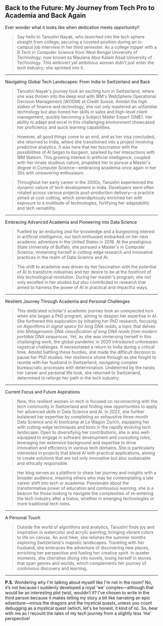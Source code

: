 ## Back to the Future: My Journey from Tech Pro to Academia and Back Again

Ever wonder what it looks like when dedication meets opportunity!!
> Say hello to Tanushri Nayak, who launched into the tech sphere straight from college, securing a coveted  position during an in-campus job interview in her third semester. As a college topper with a B.Tech in Computer Science from West Bengal University of Technology; now known as Maulana Abul Kalam Azad University of Technology.
This ambivert yet ambitious woman didn't just enter the tech industry; she sprinted into it.

___

Navigating Global Tech Landscapes: From India to Switzerland and Back
> Tanushri Nayak's journey took an exciting turn in Switzerland, where she was thrown into the deep end with IBM's WebSphere Operational Decision Management (WODM) at Credit Suisse. Amidst the high stakes of finance and technology, she not only mastered an unfamiliar technology but also honed her skills in sales and high-level client management, quickly becoming a Subject Matter Expert (SME). Her ability to adapt and excel in this challenging environment showcased her proficiency and quick learning capabilities.

>However, all good things come to an end, and as her visa concluded, she returned to India, where she transitioned into a project involving predictive analytics. It was here that her fascination with the possibilities of AI began to burgeon, sparked by her interactions with IBM Watson. This growing interest in artificial intelligence, coupled with her innate studious nature, propelled her to pursue a Master's degree in Computer Science—embracing academia once again in her 30s with unwavering enthusiasm.

>Throughout her early career in the 2000s, Tanushri experienced the dynamic nature of tech development in India. Developers were often rotated across various projects post-production delivery—a practice aimed at cost-cutting, which serendipitously enriched her with exposure to a multitude of technologies, fortifying her adaptability and tech versatility.

___
Embracing Advanced Academia and Pioneering into Data Science

> Fuelled by an enduring zeal for knowledge and a burgeoning interest in artificial intelligence, our tech enthusiast embarked on her next academic adventure in the United States in 2018.  At the prestigious State University of Buffalo, she pursued a Master's in Computer Science, immersing herself in cutting-edge research and innovative practices in the realm of Data Science and AI.

>The shift to academia was driven by her fascination with the potential of AI to transform industries and her desire to be at the forefront of this technological revolution. During her master's program, she not only excelled in her studies but also contributed to research that aimed to harness the power of AI in practical and impactful ways.

___
Resilient Journey Through Academia and Personal Challenges

> This dedicated scholar's academic journey took an unexpected turn when she began a PhD program, aiming to deepen her expertise in AI. She furthered this exploration by initiating her PhD research, focusing on *Algorithms in signal space for long DNA reads*, a topic that delves into *Metagenomic DNA classification of long DNA reads from modern portable DNA sequences*. Yet, as she was immersing herself in this challenging work, the global pandemic in 2020 introduced unforeseen logistical challenges. It necessitated a return to India during a critical time. Amidst battling these hurdles, she made the difficult decision to pause her PhD studies.
Her resilience shone through as she fought to reunite with her husband in Switzerland, navigating complex bureaucratic processes with determination. Undeterred by the twists her career and personal life took, she returned to Switzerland, determined to reforge her path in the tech industry.

___
Current Focus and Future Aspirations

> Now, this resilient woman-in-tech is focused on reconnecting with the tech community in Switzerland and finding new opportunities to apply her advanced skills in Data Science and AI. In 2022, she further bolstered her expertise by completing an exhaustive three-month Data Science and AI bootcamp at Le Wagon Zurich, equipping her with cutting-edge techniques and tools in the rapidly evolving tech landscape. Open to diversifying her contributions, she is also well-equipped to engage in software development and consulting roles, leveraging her extensive background and expertise to drive innovation and efficiency in various tech domains. She is particularly interested in projects that blend AI with practical applications, aiming to create solutions that are not only innovative but also sustainable and ethically responsible.

>Her blog serves as a platform to share her journey and insights with a broader audience, inspiring others who may be contemplating a late career shift into tech or academia. Passionate about the transformative power of education and continuous learning, she is a beacon for those looking to navigate the complexities of re-entering the tech industry after a hiatus, whether in emerging technologies or more traditional tech roles.

___
A Personal Touch

>Outside the world of algorithms and analytics, Tanushri finds joy and inspiration in watercolor and acrylic painting, bringing vibrant colors to life on canvas. An avid hiker, she relishes the summer months exploring Switzerland's majestic landscapes. Traveling with her husband, she embraces the adventure of discovering new places, enriching her perspective and fueling her creative spirit. In quieter moments, she cherishes diving into novels, losing herself in stories that span genres and worlds, which complements her journey of continuous discovery and learning.


---

**P.S.** Wondering why I'm talking about myself like I'm not in the room? No, it’s not because I suddenly developed a royal 'we' complex—although that would be an interesting plot twist, wouldn’t it? I’ve chosen to write in the third person because it makes telling my story a bit like narrating an epic adventure—minus the dragons and the mystical quests, unless you count debugging as a mystical quest (which, let's be honest, it kind of is). So, bear with me as I recount the tales of my tech journey from a slightly less 'me' perspective!





